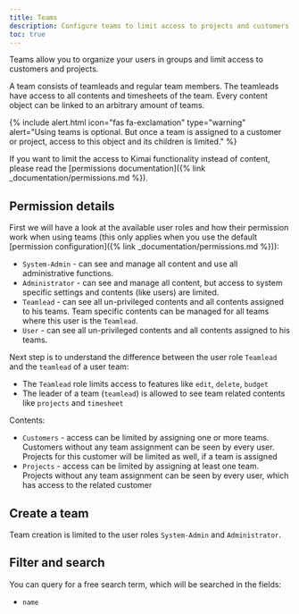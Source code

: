 ```yaml
---
title: Teams
description: Configure teams to limit access to projects and customers 
toc: true
---
```


Teams allow you to organize your users in groups and limit access to customers and projects.

A team consists of teamleads and regular team members. 
The teamleads have access to all contents and timesheets of the team. 
Every content object can be linked to an arbitrary amount of teams.

{% include alert.html icon="fas fa-exclamation" type="warning" alert="Using teams is optional. But once a team is assigned to a customer or project, access to this object and its children is limited." %}

If you want to limit the access to Kimai functionality instead of content, 
please read the [permissions documentation]({% link _documentation/permissions.md %}).

## Permission details

First we will have a look at the available user roles and how their permission work when using teams (this only applies when you use the default [permission configuration]({% link _documentation/permissions.md %})):

- `System-Admin` - can see and manage all content and use all administrative functions.
- `Administrator` - can see and manage all content, but access to system specific settings and contents (like users) are limited. 
- `Teamlead` - can see all un-privileged contents and all contents assigned to his teams. Team specific contents can be managed for all teams where this user is the `Teamlead`. 
- `User` - can see all un-privileged contents and all contents assigned to his teams.

Next step is to understand the difference between the user role `Teamlead` and the `teamlead` of a user team:

- The `Teamlead` role limits access to features like `edit`, `delete`, `budget`
- The leader of a team (`teamlead`) is allowed to see team related contents like `projects` and `timesheet` 

Contents:

- `Customers` - access can be limited by assigning one or more teams. Customers without any team assignment can be seen by every user. Projects for this customer will be limited as well, if a team is assigned 
- `Projects` - access can be limited by assigning at least one team. Projects without any team assignment can be seen by every user, which has access to the related customer

## Create a team

Team creation is limited to the user roles `System-Admin` and `Administrator`.

## Filter and search 

You can query for a free search term, which will be searched in the fields:
- `name`
